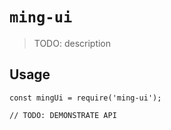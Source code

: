# `ming-ui`

> TODO: description

## Usage

```
const mingUi = require('ming-ui');

// TODO: DEMONSTRATE API
```
